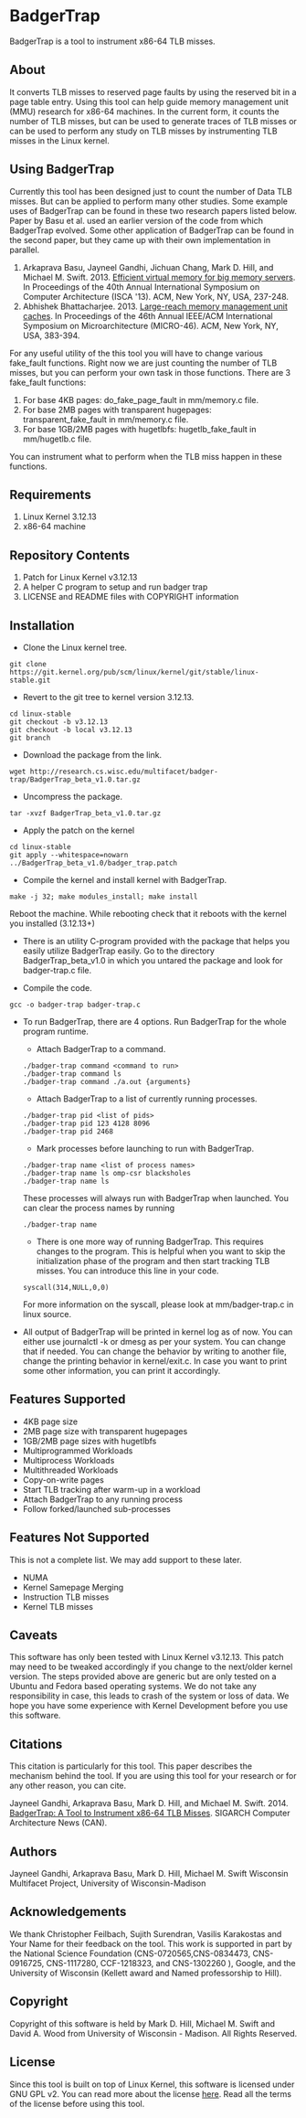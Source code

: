 # BadgerTrap
BadgerTrap is a tool to instrument x86-64 TLB misses. 

## About
It converts TLB misses to reserved page faults by using the reserved bit in a page table entry. Using this tool can help guide memory management unit (MMU) research for x86-64 machines. In the current form, it counts the number of TLB misses, but can be used to generate traces of TLB misses or can be used to perform any study on TLB misses by instrumenting TLB misses in the Linux kernel. 

## Using BadgerTrap
Currently this tool has been designed just to count the number of Data TLB misses. But can be applied to perform many other studies. Some example uses of BadgerTrap can be found in these two research papers listed below. Paper by Basu et al. used an earlier version of the code from which BadgerTrap evolved. Some other application of BadgerTrap can be found in the second paper, but they came up with their own implementation in parallel.

1. Arkaprava Basu, Jayneel Gandhi, Jichuan Chang, Mark D. Hill, and Michael M. Swift. 2013. [Efficient virtual memory for big memory servers](http://dl.acm.org/citation.cfm?id=2485943). In Proceedings of the 40th Annual International Symposium on Computer Architecture (ISCA '13). ACM, New York, NY, USA, 237-248.
2. Abhishek Bhattacharjee. 2013. [Large-reach memory management unit caches](http://dl.acm.org/citation.cfm?id=2540741). In Proceedings of the 46th Annual IEEE/ACM International Symposium on Microarchitecture (MICRO-46). ACM, New York, NY, USA, 383-394.

For any useful utility of the this tool you will have to change various fake_fault functions. Right now we are just counting the number of TLB misses, but you can perform your own task in those functions. There are 3 fake_fault functions:

1. For base 4KB pages: do_fake_page_fault in mm/memory.c file.
2. For base 2MB pages with transparent hugepages: transparent_fake_fault in mm/memory.c file.
3. For base 1GB/2MB pages with hugetlbfs: hugetlb_fake_fault in mm/hugetlb.c file.

You can instrument what to perform when the TLB miss happen in these functions.

## Requirements
1. Linux Kernel 3.12.13
2. x86-64 machine

## Repository Contents
1. Patch for Linux Kernel v3.12.13
2. A helper C program to setup and run badger trap
3. LICENSE and README files with COPYRIGHT information

## Installation

- Clone the Linux kernel tree.
```
git clone https://git.kernel.org/pub/scm/linux/kernel/git/stable/linux-stable.git
```
- Revert to the git tree to kernel version 3.12.13.
```
cd linux-stable
git checkout -b v3.12.13
git checkout -b local v3.12.13
git branch
```
- Download the package from the link.
```
wget http://research.cs.wisc.edu/multifacet/badger-trap/BadgerTrap_beta_v1.0.tar.gz
```
- Uncompress the package.
```
tar -xvzf BadgerTrap_beta_v1.0.tar.gz
```

- Apply the patch on the kernel
```
cd linux-stable
git apply --whitespace=nowarn ../BadgerTrap_beta_v1.0/badger_trap.patch
```

- Compile the kernel and install kernel with BadgerTrap.
```
make -j 32; make modules_install; make install
```
Reboot the machine. While rebooting check that it reboots with the kernel you installed (3.12.13+)

- There is an utility C-program provided with the package that helps you easily utilize BadgerTrap easily. Go to the directory BadgerTrap_beta_v1.0 in which you untared the package and look for badger-trap.c file.

- Compile the code.
```
gcc -o badger-trap badger-trap.c
```
- To run BadgerTrap, there are 4 options. Run BadgerTrap for the whole program runtime.
  - Attach BadgerTrap to a command.
  ```
  ./badger-trap command <command to run>
  ./badger-trap command ls
  ./badger-trap command ./a.out {arguments}
  ```
  - Attach BadgerTrap to a list of currently running processes.
  ```
  ./badger-trap pid <list of pids>
  ./badger-trap pid 123 4128 8096
  ./badger-trap pid 2468
  ```
  - Mark processes before launching to run with BadgerTrap.
  ```
  ./badger-trap name <list of process names>
  ./badger-trap name ls omp-csr blacksholes
  ./badger-trap name ls
  ```
  These processes will always run with BadgerTrap when launched.
  You can clear the process names by running 
  ```
  ./badger-trap name
  ```
  - There is one more way of running BadgerTrap. This requires changes to the program. This is helpful when you want to skip the initialization phase of the program and then start tracking TLB misses. You can introduce this line in your code.
   ```
   syscall(314,NULL,0,0)
   ```
  For more information on the syscall, please look at mm/badger-trap.c in linux source. 

- All output of BadgerTrap will be printed in kernel log as of now. You can either use journalctl -k or dmesg as per your system. You can change that if needed. You can change the behavior by writing to another file, change the printing behavior in kernel/exit.c. In case you want to print some other information, you can print it accordingly. 

## Features Supported
- 4KB page size
- 2MB page size with transparent hugepages
- 1GB/2MB page sizes with hugetlbfs
- Multiprogrammed Workloads
- Multiprocess Workloads
- Multithreaded Workloads
- Copy-on-write pages
- Start TLB tracking after warm-up in a workload
- Attach BadgerTrap to any running process
- Follow forked/launched sub-processes

## Features Not Supported
This is not a complete list. We may add support to these later.
- NUMA
- Kernel Samepage Merging
- Instruction TLB misses
- Kernel TLB misses

## Caveats
This software has only been tested with Linux Kernel v3.12.13. This patch may need to be tweaked accordingly if you change to the next/older kernel version. The steps provided above are generic but are only tested on a Ubuntu and Fedora based operating systems. We do not take any responsibility in case, this leads to crash of the system or loss of data. We hope you have some experience with Kernel Development before you use this software.

## Citations
This citation is particularly for this tool. This paper describes the mechanism behind the tool. If you are using this tool for your research or for any other reason, you can cite. 

Jayneel Gandhi, Arkaprava Basu, Mark D. Hill, and Michael M. Swift. 2014. [BadgerTrap: A Tool to Instrument x86-64 TLB Misses](http://www.cs.wisc.edu/multifacet/papers/can14_badgertrap.pdf). SIGARCH Computer Architecture News (CAN). 

## Authors
Jayneel Gandhi, Arkaprava Basu, Mark D. Hill, Michael M. Swift
Wisconsin Multifacet Project, University of Wisconsin-Madison

## Acknowledgements
We thank Christopher Feilbach, Sujith Surendran, Vasilis Karakostas and Your Name for their feedback on the tool. This work is supported in part by the National Science Foundation (CNS-0720565,CNS-0834473, CNS-0916725, CNS-1117280, CCF-1218323, and CNS-1302260 ), Google, and the University of Wisconsin (Kellett award and Named professorship to Hill).

## Copyright
Copyright of this software is held by Mark D. Hill, Michael M. Swift and David A. Wood from University of Wisconsin - Madison. All Rights Reserved.

## License
Since this tool is built on top of Linux Kernel, this software is licensed under GNU GPL v2. You can read more about the license [here](http://www.gnu.org/licenses/gpl-2.0.html). Read all the terms of the license before using this tool.
